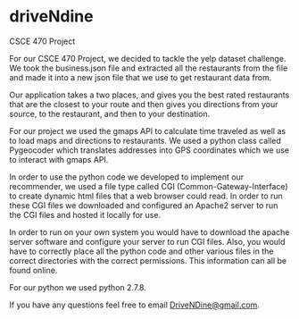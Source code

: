 driveNdine
==========

CSCE 470 Project


For our CSCE 470 Project, we decided to tackle the yelp dataset challenge.
We took the business.json file and extracted all the restaurants from the
file and made it into a new json file that we use to get restaurant data
from. 

Our application takes a two places, and gives you the best rated
restaurants that are the closest to your route and then gives you
directions from your source, to the restaurant, and then to your destination.

For our project we used the gmaps API to calculate time traveled as well as
to load maps and directions to restaurants. We used a python class called
Pygeocoder which translates addresses into GPS coordinates which we use to
interact with gmaps API.

In order to use the python code we developed to implement our recommender, 
we used a file type called CGI (Common-Gateway-Interface) to create dynamic
html files that a web browser could read. In order to run these CGI files
we downloaded and configured an Apache2 server to run the CGI files and 
hosted it locally for use. 

In order to run on your own system you would have to download the apache 
server software and configure your server to run CGI files. Also, you would
have to correctly place all the python code and other various files in the 
correct directories with the correct permissions. This information can all
be found online.

For our python we used python 2.7.8. 

If you have any questions feel free to email DriveNDine@gmail.com.